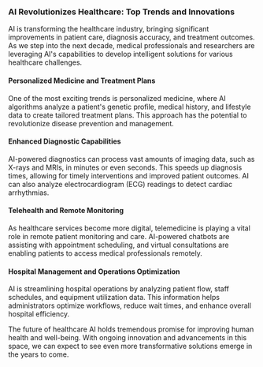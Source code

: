 ### AI Revolutionizes Healthcare: Top Trends and Innovations

AI is transforming the healthcare industry, bringing significant improvements in patient care, diagnosis accuracy, and treatment outcomes. As we step into the next decade, medical professionals and researchers are leveraging AI's capabilities to develop intelligent solutions for various healthcare challenges.

#### Personalized Medicine and Treatment Plans
One of the most exciting trends is personalized medicine, where AI algorithms analyze a patient's genetic profile, medical history, and lifestyle data to create tailored treatment plans. This approach has the potential to revolutionize disease prevention and management.

#### Enhanced Diagnostic Capabilities
AI-powered diagnostics can process vast amounts of imaging data, such as X-rays and MRIs, in minutes or even seconds. This speeds up diagnosis times, allowing for timely interventions and improved patient outcomes. AI can also analyze electrocardiogram (ECG) readings to detect cardiac arrhythmias.

#### Telehealth and Remote Monitoring
As healthcare services become more digital, telemedicine is playing a vital role in remote patient monitoring and care. AI-powered chatbots are assisting with appointment scheduling, and virtual consultations are enabling patients to access medical professionals remotely.

#### Hospital Management and Operations Optimization
AI is streamlining hospital operations by analyzing patient flow, staff schedules, and equipment utilization data. This information helps administrators optimize workflows, reduce wait times, and enhance overall hospital efficiency.

The future of healthcare AI holds tremendous promise for improving human health and well-being. With ongoing innovation and advancements in this space, we can expect to see even more transformative solutions emerge in the years to come.